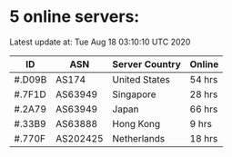 # 5 online servers:

Latest update at: Tue Aug 18 03:10:10 UTC 2020

| ID | ASN | Server Country | Online |
| -- | --- | -------------- | ------ |
| #.D09B | AS174 | United States | 54 hrs |
| #.7F1D | AS63949 | Singapore | 28 hrs |
| #.2A79 | AS63949 | Japan | 66 hrs |
| #.33B9 | AS63888 | Hong Kong | 9 hrs |
| #.770F | AS202425 | Netherlands | 18 hrs |

